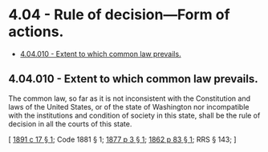 # 4.04 - Rule of decision—Form of actions.
* [4.04.010 - Extent to which common law prevails.](#404010---extent-to-which-common-law-prevails)
## 4.04.010 - Extent to which common law prevails.
The common law, so far as it is not inconsistent with the Constitution and laws of the United States, or of the state of Washington nor incompatible with the institutions and condition of society in this state, shall be the rule of decision in all the courts of this state.

\[ [1891 c 17 § 1](https://leg.wa.gov/CodeReviser/documents/sessionlaw/1891c17.pdf?cite=1891%20c%2017%20§%201); Code 1881 § 1; [1877 p 3 § 1](https://leg.wa.gov/CodeReviser/Pages/session_laws.aspx?cite=1877%20p%203%20§%201); [1862 p 83 § 1](https://leg.wa.gov/CodeReviser/Pages/session_laws.aspx?cite=1862%20p%2083%20§%201); RRS § 143; \]

